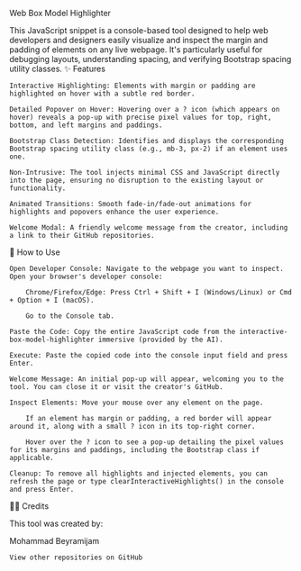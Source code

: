Web Box Model Highlighter

This JavaScript snippet is a console-based tool designed to help web developers and designers easily visualize and inspect the margin and padding of elements on any live webpage. It's particularly useful for debugging layouts, understanding spacing, and verifying Bootstrap spacing utility classes.
✨ Features

    Interactive Highlighting: Elements with margin or padding are highlighted on hover with a subtle red border.

    Detailed Popover on Hover: Hovering over a ? icon (which appears on hover) reveals a pop-up with precise pixel values for top, right, bottom, and left margins and paddings.

    Bootstrap Class Detection: Identifies and displays the corresponding Bootstrap spacing utility class (e.g., mb-3, px-2) if an element uses one.

    Non-Intrusive: The tool injects minimal CSS and JavaScript directly into the page, ensuring no disruption to the existing layout or functionality.

    Animated Transitions: Smooth fade-in/fade-out animations for highlights and popovers enhance the user experience.

    Welcome Modal: A friendly welcome message from the creator, including a link to their GitHub repositories.

🚀 How to Use

    Open Developer Console: Navigate to the webpage you want to inspect. Open your browser's developer console:

        Chrome/Firefox/Edge: Press Ctrl + Shift + I (Windows/Linux) or Cmd + Option + I (macOS).

        Go to the Console tab.

    Paste the Code: Copy the entire JavaScript code from the interactive-box-model-highlighter immersive (provided by the AI).

    Execute: Paste the copied code into the console input field and press Enter.

    Welcome Message: An initial pop-up will appear, welcoming you to the tool. You can close it or visit the creator's GitHub.

    Inspect Elements: Move your mouse over any element on the page.

        If an element has margin or padding, a red border will appear around it, along with a small ? icon in its top-right corner.

        Hover over the ? icon to see a pop-up detailing the pixel values for its margins and paddings, including the Bootstrap class if applicable.

    Cleanup: To remove all highlights and injected elements, you can refresh the page or type clearInteractiveHighlights() in the console and press Enter.

👨‍💻 Credits

This tool was created by:

Mohammad Beyramijam

    View other repositories on GitHub
